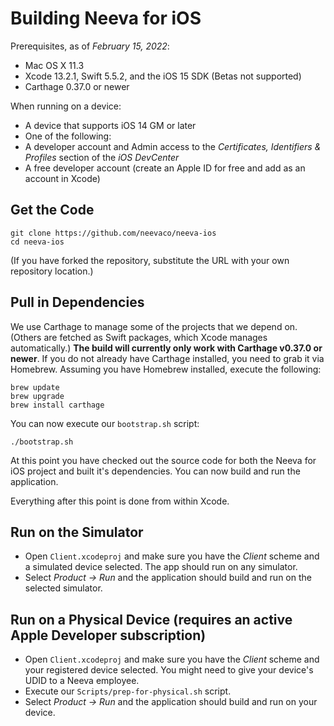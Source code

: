 Building Neeva for iOS
========================

Prerequisites, as of *February 15, 2022*:

* Mac OS X 11.3
* Xcode 13.2.1, Swift 5.5.2, and the iOS 15 SDK (Betas not supported)
* Carthage 0.37.0 or newer

When running on a device:

* A device that supports iOS 14 GM or later
* One of the following:
 * A developer account and Admin access to the *Certificates, Identifiers & Profiles* section of the *iOS DevCenter*
 * A free developer account (create an Apple ID for free and add as an account in Xcode)

Get the Code
-----------

```
git clone https://github.com/neevaco/neeva-ios
cd neeva-ios
```

(If you have forked the repository, substitute the URL with your own repository location.)

Pull in Dependencies
--------------------

We use Carthage to manage some of the projects that we depend on. (Others are
fetched as Swift packages, which Xcode manages automatically.) __The build will
currently only work with Carthage v0.37.0 or newer__. If you do not already have
Carthage installed, you need to grab it via Homebrew. Assuming you have Homebrew
installed, execute the following:

```
brew update
brew upgrade
brew install carthage
```

You can now execute our `bootstrap.sh` script:

```
./bootstrap.sh
```

At this point you have checked out the source code for both the Neeva for iOS
project and built it's dependencies. You can now build and run the application.

Everything after this point is done from within Xcode.

Run on the Simulator
-----------------

* Open `Client.xcodeproj` and make sure you have the *Client* scheme and a simulated device selected. The app should run on any simulator.
* Select *Product -> Run* and the application should build and run on the selected simulator.

Run on a Physical Device (requires an active Apple Developer subscription)
-----------------

* Open `Client.xcodeproj` and make sure you have the *Client* scheme and your registered device selected. You might need to give your device's UDID to a Neeva employee.
* Execute our `Scripts/prep-for-physical.sh` script.
* Select *Product -> Run* and the application should build and run on your device.
